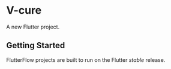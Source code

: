 # V-cure

A new Flutter project.

## Getting Started

FlutterFlow projects are built to run on the Flutter _stable_ release.
